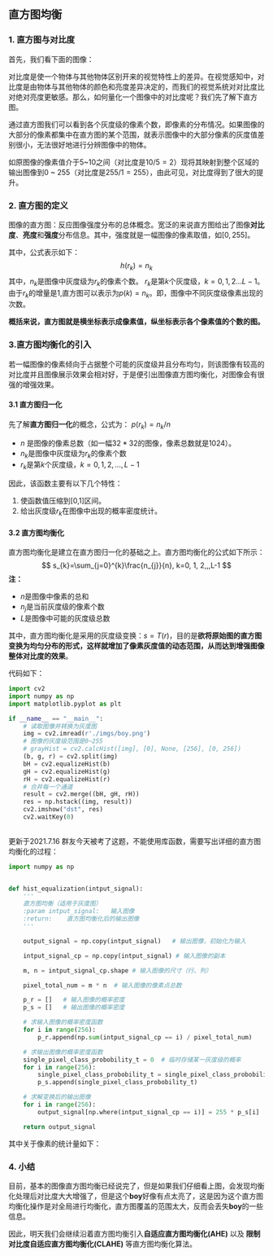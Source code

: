 
## 直方图均衡

### 1. 直方图与对比度

首先，我们看下面的图像：

对比度是使一个物体与其他物体区别开来的视觉特性上的差异。在视觉感知中，对比度是由物体与其他物体的颜色和亮度差异决定的，而我们的视觉系统对对比度比对绝对亮度更敏感。那么，如何量化一个图像中的对比度呢？我们先了解下直方图。

通过直方图我们可以看到各个灰度级的像素个数，即像素的分布情况。如果图像的大部分的像素都集中在直方图的某个范围，就表示图像中的大部分像素的灰度值差别很小，无法很好地进行分辨图像中的物体。

如原图像的像素值介于$5$~$10$之间（对比度是$10/5=2$）现将其映射到整个区域的输出图像到$0$ ~ $255$（对比度是$255/1=255$），由此可见，对比度得到了很大的提升。



### 2. 直方图的定义

图像的直方图：反应图像强度分布的总体概念。宽泛的来说直方图给出了图像**对比度**、**亮度**和**强度**分布信息。其中，强度就是一幅图像的像素取值，如$[0, 255]$。

其中，公式表示如下：
$$
h\left(r_{k}\right)=n_{k}
$$
其中，$n_{k}$是图像中灰度级为$r_{k}$的像素个数。 $r_{k}$是第$k$个灰度级，$k=0,1,2…L-1$。由于$r_{k}$的增量是$1$,直方图可以表示为$p(k)=n_{k}$。即，图像中不同灰度级像素出现的次数。

**概括来说，直方图就是横坐标表示成像素值，纵坐标表示各个像素值的个数的图。**


### 3.直方图均衡化的引入

若一幅图像的像素倾向于占据整个可能的灰度级并且分布均匀，则该图像有较高的对比度并且图像展示效果会相对好，于是便引出图像直方图均衡化，对图像会有很强的增强效果。

#### 3.1 直方图归一化

先了解**直方图归一化**的概念，公式为：
$p(r_{k})=n_{k}/n$

- $n$ 是图像的像素总数（如一幅$32*32$的图像，像素总数就是$1024$）。
- $n_{k}$是图像中灰度级为$r_{k}$的像素个数
- $r_{k}$是第$k$个灰度级，$k = 0,1,2,…,L-1$

因此，该函数主要有以下几个特性：  

1. 使函数值压缩到[0,1]区间。
2. 给出灰度级$r_{k}$在图像中出现的概率密度统计。

#### 3.2 直方图均衡化

直方图均衡化是建立在直方图归一化的基础之上。直方图均衡化的公式如下所示：
$$
s_{k}=\sum_{j=0}^{k}\frac{n_{j}}{n}, k=0, 1, 2,,,L-1
$$
**注：**

- $n$是图像中像素的总和
- $n_{j}$是当前灰度级的像素个数
- $L$是图像中可能的灰度级总数

其中，直方图均衡化是采用的灰度级变换：$s = T(r)$，目的是**欲将原始图的直方图变换为均匀分布的形式，这样就增加了像素灰度值的动态范围，从而达到增强图像整体对比度的效果**。

代码如下：

```python
import cv2
import numpy as np
import matplotlib.pyplot as plt

if __name__ == "__main__":
    # 读取图像并转换为灰度图
    img = cv2.imread(r'./imgs/boy.png')
    # 图像的灰度级范围是0~255
    # grayHist = cv2.calcHist([img], [0], None, [256], [0, 256])
    (b, g, r) = cv2.split(img)
    bH = cv2.equalizeHist(b)
    gH = cv2.equalizeHist(g)
    rH = cv2.equalizeHist(r)
    # 合并每一个通道
    result = cv2.merge((bH, gH, rH))
    res = np.hstack((img, result))
    cv2.imshow("dst", res)
    cv2.waitKey(0)
    
```
更新于2021.7.16 群友今天被考了这题，不能使用库函数，需要写出详细的直方图均衡化的过程：

```python
import numpy as np


def hist_equalization(intput_signal):
    '''
    直方图均衡（适用于灰度图）
    :param intput_signal:   输入图像
    :return:    直方图均衡化后的输出图像
    '''

    output_signal = np.copy(intput_signal)   # 输出图像，初始化为输入

    intput_signal_cp = np.copy(intput_signal) # 输入图像的副本

    m, n = intput_signal_cp.shape # 输入图像的尺寸（行、列）

    pixel_total_num = m * n  # 输入图像的像素点总数

    p_r = []   # 输入图像的概率密度
    p_s = []   # 输出图像的概率密度

    # 求输入图像的概率密度函数
    for i in range(256):
        p_r.append(np.sum(intput_signal_cp == i) / pixel_total_num)

    # 求输出图像的概率密度函数
    single_pixel_class_probobility_t = 0  # 临时存储某一灰度级的概率
    for i in range(256):
        single_pixel_class_probobility_t = single_pixel_class_probobility_t + p_r[i]
        p_s.append(single_pixel_class_probobility_t)

    # 求解变换后的输出图像
    for i in range(256):
        output_signal[np.where(intput_signal_cp == i)] = 255 * p_s[i]

    return output_signal
```

其中关于像素的统计量如下：

### 4. 小结

目前，基本的图像直方图均衡已经说完了，但是如果我们仔细看上图，会发现均衡化处理后对比度大大增强了，但是这个**boy**好像有点太亮了，这是因为这个直方图均衡化操作是对全局进行均衡化，直方图覆盖的范围太大，反而会丢失**boy**的一些信息。

因此，明天我们会继续沿着直方图均衡引入**自适应直方图均衡化(AHE)** 以及 **限制对比度自适应直方图均衡化(CLAHE)** 等直方图均衡化算法。

